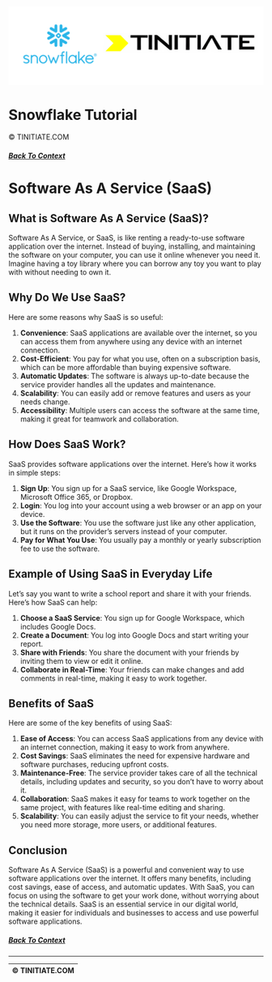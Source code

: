 ![Snowflake Tinitiate Image](snowflake_tinitiate.png)
# Snowflake Tutorial
&copy; TINITIATE.COM

##### [Back To Context](./README.md)

# Software As A Service (SaaS)

## What is Software As A Service (SaaS)?

Software As A Service, or SaaS, is like renting a ready-to-use software application over the internet. Instead of buying, installing, and maintaining the software on your computer, you can use it online whenever you need it. Imagine having a toy library where you can borrow any toy you want to play with without needing to own it.

## Why Do We Use SaaS?

Here are some reasons why SaaS is so useful:

1. **Convenience**: SaaS applications are available over the internet, so you can access them from anywhere using any device with an internet connection.
2. **Cost-Efficient**: You pay for what you use, often on a subscription basis, which can be more affordable than buying expensive software.
3. **Automatic Updates**: The software is always up-to-date because the service provider handles all the updates and maintenance.
4. **Scalability**: You can easily add or remove features and users as your needs change.
5. **Accessibility**: Multiple users can access the software at the same time, making it great for teamwork and collaboration.

## How Does SaaS Work?

SaaS provides software applications over the internet. Here’s how it works in simple steps:

1. **Sign Up**: You sign up for a SaaS service, like Google Workspace, Microsoft Office 365, or Dropbox.
2. **Login**: You log into your account using a web browser or an app on your device.
3. **Use the Software**: You use the software just like any other application, but it runs on the provider’s servers instead of your computer.
4. **Pay for What You Use**: You usually pay a monthly or yearly subscription fee to use the software.

## Example of Using SaaS in Everyday Life

Let’s say you want to write a school report and share it with your friends. Here’s how SaaS can help:

1. **Choose a SaaS Service**: You sign up for Google Workspace, which includes Google Docs.
2. **Create a Document**: You log into Google Docs and start writing your report.
3. **Share with Friends**: You share the document with your friends by inviting them to view or edit it online.
4. **Collaborate in Real-Time**: Your friends can make changes and add comments in real-time, making it easy to work together.

## Benefits of SaaS

Here are some of the key benefits of using SaaS:

1. **Ease of Access**: You can access SaaS applications from any device with an internet connection, making it easy to work from anywhere.
2. **Cost Savings**: SaaS eliminates the need for expensive hardware and software purchases, reducing upfront costs.
3. **Maintenance-Free**: The service provider takes care of all the technical details, including updates and security, so you don’t have to worry about it.
4. **Collaboration**: SaaS makes it easy for teams to work together on the same project, with features like real-time editing and sharing.
5. **Scalability**: You can easily adjust the service to fit your needs, whether you need more storage, more users, or additional features.

## Conclusion

Software As A Service (SaaS) is a powerful and convenient way to use software applications over the internet. It offers many benefits, including cost savings, ease of access, and automatic updates. With SaaS, you can focus on using the software to get your work done, without worrying about the technical details. SaaS is an essential service in our digital world, making it easier for individuals and businesses to access and use powerful software applications.

##### [Back To Context](./README.md)
***
| &copy; TINITIATE.COM |
|----------------------|